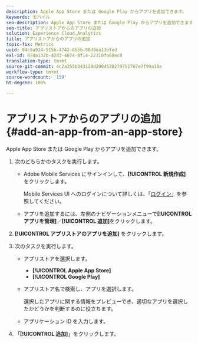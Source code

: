 ```yaml
---
description: Apple App Store または Google Play からアプリを追加できます。
keywords: モバイル
seo-description: Apple App Store または Google Play からアプリを追加できます。
seo-title: アプリストアからのアプリの追加
solution: Experience Cloud,Analytics
title: アプリストアからのアプリの追加
topic-fix: Metrics
uuid: 94c8a924-5156-4742-8b5b-88d9ea13bfed
exl-id: 874a132b-42d3-4074-8f14-22310fa60ec0
translation-type: tm+mt
source-git-commit: 4c2a255b343128d2904530279751767e7f99a10a
workflow-type: tm+mt
source-wordcount: '159'
ht-degree: 100%

---
```


# アプリストアからのアプリの追加 {#add-an-app-from-an-app-store}

Apple App Store または Google Play からアプリを追加できます。

1. 次のどちらかのタスクを実行します。

   * Adobe Mobile Services にサインインして、**[!UICONTROL 新規作成]** をクリックします。

      Mobile Services UI へのログインについて詳しくは、「[ログイン](/help/using/gs/gs-signin.md)」を参照してください。

   * アプリを追加するには、左側のナビゲーションメニューで&#x200B;**[!UICONTROL アプリを管理]**／**[!UICONTROL 追加]**&#x200B;をクリックします。

1. **[!UICONTROL アプリストアのアプリを追加]** をクリックします。
1. 次のタスクを実行します。

   * アプリストアを選択します。
      * **[!UICONTROL Apple App Store]**
      * **[!UICONTROL Google Play]**
   * アプリストア名で検索し、アプリを選択します。

      選択したアプリに関する情報をプレビューでき、適切なアプリを選択したかどうかを判断するのに役立ちます。

   * アプリケーション ID を入力します。


1. 「**[!UICONTROL 追加]**」をクリックします。
